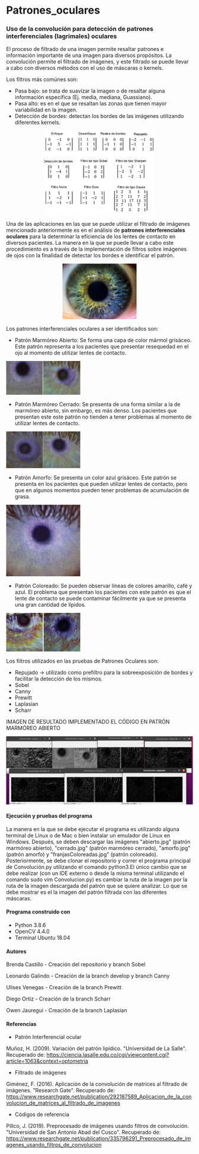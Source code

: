 # Patrones_oculares
### Uso de la convolución para detección de patrones interferenciales (lagrimales) oculares
El proceso de filtrado de una imagen permite resaltar patrones e información importante de una imagen para diversos propósitos.
La convolución permite el filtrado de imágenes, y este filtrado se puede llevar a cabo con diversos métodos con el uso de máscaras o kernels.

Los filtros más comúnes son:
* Pasa bajo: se trata de suavizar la imagen o de resaltar alguna información específica (Ej. media, mediana, Guassiano).
* Pasa alto: es en el que se resaltan las zonas que tienen mayor variabilidad en la imagen.
* Detección de bordes: detectan los bordes de las imágenes utilizando diferentes kernels.

<p align = "center">
<img src="Imagenes/Mascaras.png" width = "300">
</p>

Una de las aplicaciones en las que se puede utilizar el filtrado de imágenes mencionado anteriormente es en el análisis de **patrones interferenciales oculares** para la determinar la eficiencia de los lentes de contacto en diversos pacientes.
La manera en la que se puede llevar a cabo este procedimiento es a través de la implementación de filtros sobre imágenes de ojos con la finalidad de detectar los bordes e identificar el patrón.

<p align = "center">
<img src="Imagenes/ojo1.jpg" width = "200">
</p>

Los patrones interferenciales oculares a ser identificados son:
* Patrón Marmóreo Abierto: Se forma una capa de color mármol grisáceo. Este patrón representa a los pacientes que presentar resequedad en el ojo al momento de utilizar lentes de contacto.
<img src="Imagenes/abierto.jpg" width = "200">

* Patrón Marmóreo Cerrado: Se presenta de una forma similar a la de marmóreo abierto, sin embargo, es más denso. Los pacientes que presentan este este patrón no tienden a tener problemas al momento de utilizar lentes de contacto.
<img src="Imagenes/cerrado.jpg" width = "200">

* Patrón Amorfo: Se presenta un color azul grisáceo. Este patrón se presenta en los pacientes que pueden utilizar lentes de contacto, pero que en algunos momentos pueden tener problemas de acumulación de grasa.
<img src="Imagenes/amorfo.jpg" width = "200">

* Patrón Coloreado: Se pueden observar líneas de colores amarillo, café y azul. El problema que presentan los pacientes con este patrón es que el lente de contacto se puede contaminar fácilmente ya que se presenta una gran cantidad de lípidos.
<img src="Imagenes/franjasColoreadas.jpg" width = "200">

Los filtros utilizados en las pruebas de Patrones Oculares son:
* Repujado -> utilizado como prefiltro para la sobreexposición de bordes y facilitar la detección de los mismos.
* Sobel
* Canny
* Prewitt
* Laplasian
* Scharr

IMAGEN DE RESULTADO IMPLEMENTADO EL CÓDIGO EN PATRÓN MARMÓREO ABIERTO

<p align = "center">
<img src="Imagenes/ejemplo.jpg">
</p>

#### Ejecución y pruebas del programa
La manera en la que se debe ejecutar el programa es utilizando alguna terminal de Linux o de Mac o bien instalar un emulador de Linux en Windows. 
Después, se deben descargar las imágenes "abierto.jpg" (patrón marmóreo abierto), "cerrado.jpg" (patrón marmóreo cerrado), "amorfo.jpg" (patrón amorfo) y "franjasColoreadas.jpg" (patrón coloreado).
Posteriormente, se debe clonar el repositorio y correr el programa principal de Convolución.py utilizando el comando python3.El único cambio que se debe realizar (con un IDE externo o desde la misma terminal utilizando el comando sudo vim Convolucion.py) es cambiar la ruta de la imagen por la ruta de la imagen descargada del patrón que se quiere analizar.
Lo que se debe mostrar es el la imagen del patrón filtrada con las diferentes máscaras.

#### Programa construido con
* Python 3.8.6
* OpenCV 4.4.0
* Terminal Ubuntu 18.04

#### Autores
Brenda Castillo - Creación del repositorio y branch Sobel

Leonardo Galindo - Creación de la branch develop y branch Canny

Ulises Venegas - Creación de la branch Prewitt

Diego Ortiz - Creación de la branch Scharr

Owen Jauregui - Creación de la branch Laplasian

#### Referencias
* Patrón Interferencial ocular

Muñoz, H. (2009). Variación del patrón lipídico. "Universidad de La Salle". Recuperado de: https://ciencia.lasalle.edu.co/cgi/viewcontent.cgi?article=1063&context=optometria

* Filtrado de imágenes

Giménez, F. (2016). Aplicación de la convolución de matrices al filtrado de imágenes. "Research Gate". Recuperado de: https://www.researchgate.net/publication/292187589_Aplicacion_de_la_convolucion_de_matrices_al_filtrado_de_imagenes

* Códigos de referencia

Pillco, J. (2019). Preprocesado de imágenes usando filtros de convolución. "Universidad de San Antonio Abad del Cusco". Recuperado de: https://www.researchgate.net/publication/335796291_Preprocesado_de_imagenes_usando_filtros_de_convolucion 
